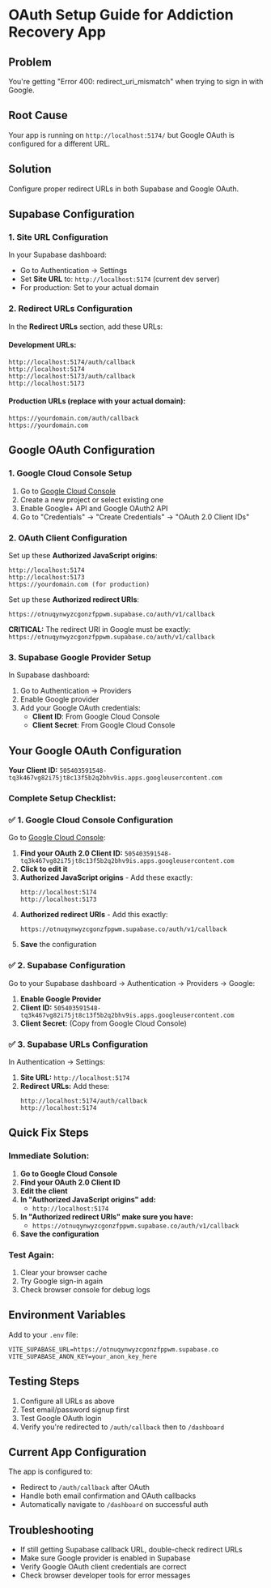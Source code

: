 # OAuth Setup Guide for Addiction Recovery App

## Problem
You're getting "Error 400: redirect_uri_mismatch" when trying to sign in with Google.

## Root Cause
Your app is running on `http://localhost:5174/` but Google OAuth is configured for a different URL.

## Solution
Configure proper redirect URLs in both Supabase and Google OAuth.

## Supabase Configuration

### 1. Site URL Configuration
In your Supabase dashboard:
- Go to Authentication → Settings
- Set **Site URL** to: `http://localhost:5174` (current dev server)
- For production: Set to your actual domain

### 2. Redirect URLs Configuration
In the **Redirect URLs** section, add these URLs:

#### Development URLs:
```
http://localhost:5174/auth/callback
http://localhost:5174
http://localhost:5173/auth/callback
http://localhost:5173
```

#### Production URLs (replace with your actual domain):
```
https://yourdomain.com/auth/callback
https://yourdomain.com
```

## Google OAuth Configuration

### 1. Google Cloud Console Setup
1. Go to [Google Cloud Console](https://console.cloud.google.com/)
2. Create a new project or select existing one
3. Enable Google+ API and Google OAuth2 API
4. Go to "Credentials" → "Create Credentials" → "OAuth 2.0 Client IDs"

### 2. OAuth Client Configuration
Set up these **Authorized JavaScript origins**:
```
http://localhost:5174
http://localhost:5173
https://yourdomain.com (for production)
```

Set up these **Authorized redirect URIs**:
```
https://otnuqynwyzcgonzfppwm.supabase.co/auth/v1/callback
```

**CRITICAL:** The redirect URI in Google must be exactly:
`https://otnuqynwyzcgonzfppwm.supabase.co/auth/v1/callback`

### 3. Supabase Google Provider Setup
In Supabase dashboard:
1. Go to Authentication → Providers
2. Enable Google provider
3. Add your Google OAuth credentials:
   - **Client ID**: From Google Cloud Console
   - **Client Secret**: From Google Cloud Console

## Your Google OAuth Configuration

**Your Client ID:** `505403591548-tq3k467vg82i75jt8c13f5b2q2bhv9is.apps.googleusercontent.com`

### Complete Setup Checklist:

### ✅ **1. Google Cloud Console Configuration**
Go to [Google Cloud Console](https://console.cloud.google.com/apis/credentials):

1. **Find your OAuth 2.0 Client ID:** `505403591548-tq3k467vg82i75jt8c13f5b2q2bhv9is.apps.googleusercontent.com`
2. **Click to edit it**
3. **Authorized JavaScript origins** - Add these exactly:
   ```
   http://localhost:5174
   http://localhost:5173
   ```
4. **Authorized redirect URIs** - Add this exactly:
   ```
   https://otnuqynwyzcgonzfppwm.supabase.co/auth/v1/callback
   ```
5. **Save** the configuration

### ✅ **2. Supabase Configuration**
Go to your Supabase dashboard → Authentication → Providers → Google:

1. **Enable Google Provider**
2. **Client ID:** `505403591548-tq3k467vg82i75jt8c13f5b2q2bhv9is.apps.googleusercontent.com`
3. **Client Secret:** (Copy from Google Cloud Console)

### ✅ **3. Supabase URLs Configuration**
In Authentication → Settings:

1. **Site URL:** `http://localhost:5174`
2. **Redirect URLs:** Add these:
   ```
   http://localhost:5174/auth/callback
   http://localhost:5174
   ```

## Quick Fix Steps

### Immediate Solution:
1. **Go to Google Cloud Console**
2. **Find your OAuth 2.0 Client ID**
3. **Edit the client**
4. **In "Authorized JavaScript origins" add:**
   - `http://localhost:5174`
5. **In "Authorized redirect URIs" make sure you have:**
   - `https://otnuqynwyzcgonzfppwm.supabase.co/auth/v1/callback`
6. **Save the configuration**

### Test Again:
1. Clear your browser cache
2. Try Google sign-in again
3. Check browser console for debug logs

## Environment Variables
Add to your `.env` file:
```
VITE_SUPABASE_URL=https://otnuqynwyzcgonzfppwm.supabase.co
VITE_SUPABASE_ANON_KEY=your_anon_key_here
```

## Testing Steps
1. Configure all URLs as above
2. Test email/password signup first
3. Test Google OAuth login
4. Verify you're redirected to `/auth/callback` then to `/dashboard`

## Current App Configuration
The app is configured to:
- Redirect to `/auth/callback` after OAuth
- Handle both email confirmation and OAuth callbacks
- Automatically navigate to `/dashboard` on successful auth

## Troubleshooting
- If still getting Supabase callback URL, double-check redirect URLs
- Make sure Google provider is enabled in Supabase
- Verify Google OAuth client credentials are correct
- Check browser developer tools for error messages
